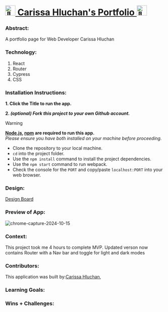 # <picture><source srcset="https://fonts.gstatic.com/s/e/notoemoji/latest/1f304/512.webp" type="image/webp"><img src="https://fonts.gstatic.com/s/e/notoemoji/latest/1f304/512.gif" alt="🌄" width="32" height="32"></picture>[ Carissa Hluchan's Portfolio ](https://carissa-hluchan.vercel.app/)<picture><source srcset="https://fonts.gstatic.com/s/e/notoemoji/latest/1f304/512.webp" type="image/webp"><img src="https://fonts.gstatic.com/s/e/notoemoji/latest/1f304/512.gif" alt="🌄" width="32" height="32"></picture>

### Abstract:
[//]: <> (Briefly describe what you built and its features. What problem is the app solving? How does this application solve that problem?)
A portfolio page for Web Developer Carissa Hluchan

### Technology:
[//]: <> (Add technology you used for this project.) 
1. React
2. Router
3. Cypress
4. CSS

### Installation Instructions:
[//]: <> (What steps does a person have to take to get your app cloned down and running?)
**1. Click the Title to run the app.**

**2. _(optional) Fork this project to your own Github account._**
> [!WARNING]
> **[Node.js](https://nodejs.org/en), [npm](https://www.npmjs.com/) are required to run this app.**<br>
> _Please ensure you have both installed on your machine before proceeding._
- Clone the repository to your local machine.
- `cd` into the project folder.
- Use the `npm install` command to install the project dependencies.
- Use the `npm start` command to run webpack.
- Check the console for the `PORT` and copy/paste `localhost:PORT` into your web browser.

### Design:
[Design Board](https://www.canva.com/design/DAGS0pkrPz4/GNwzjOZb53mNP0myMhqiAA/edit)

### Preview of App:
[//]: <> (Provide ONE gif or screenshot of your application - choose the "coolest" piece of functionality to show off.)
![chrome-capture-2024-10-15](https://github.com/user-attachments/assets/7c4327cb-29e3-4d42-ba50-b9f528f080c9)

### Context:
[//]: <> (Give some context for the project here. How long did you have to work on it? How far into the Turing program are you?)
This project took me 4 hours to complete MVP.
Updated verson now contains Router with a Nav bar and toggle for light and dark modes

### Contributors:
[//]: <> (Who worked on this application? Link to their GitHubs.)
This application was built by:[Carissa Hluchan](https://github.com/CarissaHluchan),

### Learning Goals:
[//]: <> (What were the learning goals of this project? What tech did you work with?)

### Wins + Challenges:
[//]: <> (What are 2-3 wins you have from this project? What were some challenges you faced - and how did you get over them?)
